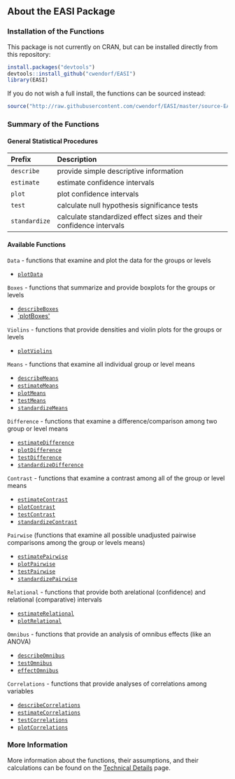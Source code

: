 ## About the EASI Package

### Installation of the Functions

This package is not currently on CRAN, but can be installed directly from this repository:

``` r
install.packages("devtools")
devtools::install_github("cwendorf/EASI")
library(EASI)
```

If you do not wish a full install, the functions can be sourced instead:

```r
source("http://raw.githubusercontent.com/cwendorf/EASI/master/source-EASI.R")
```

### Summary of the Functions

#### General Statistical Procedures

Prefix | Description
:-- | :--
`describe` | provide simple descriptive information
`estimate` | estimate confidence intervals
`plot` | plot confidence intervals 
`test` | calculate null hypothesis significance tests
`standardize` | calculate standardized effect sizes and their confidence intervals

#### Available Functions

`Data` - functions that examine and plot the data for the groups or levels

- [`plotData`](./plotData.md)

`Boxes` - functions that summarize and provide boxplots for the groups or levels

- [`describeBoxes`](./describeBoxes.md)
- [`plotBoxes'](./plotBoxes.md)

`Violins` - functions that provide densities and violin plots for the groups or levels

- [`plotViolins`](./plotViolins.md)

`Means` - functions that examine all individual group or level means

- [`describeMeans`](./describeMeans.md)
- [`estimateMeans`](./estimateMeans.md)
- [`plotMeans`](./plotMeans.md)
- [`testMeans`](./testMeans.md)
- [`standardizeMeans`](./standardizeMeans.md)

`Difference` - functions that examine a difference/comparison among two group or level means

- [`estimateDifference`](./estimateDifference.md)
- [`plotDifference`](./plotDifference.md)
- [`testDifference`](./testDifference.md)
- [`standardizeDifference`](./standardizeDifference.md)

`Contrast` - functions that examine a contrast among all of the group or level means

- [`estimateContrast`](./estimateContrast.md)
- [`plotContrast`](./plotContrast.md)
- [`testContrast`](./testContrast.md)
- [`standardizeContrast`](./standardizeContrast.md) 

`Pairwise` (functions that examine all possible unadjusted pairwise comparisons among the group or levels means)

- [`estimatePairwise`](./estimatePairwise.md)
- [`plotPairwise`](./plotPairwise.md)
- [`testPairwise`](./testPairwise.md)
- [`standardizePairwise`](./standardizePairwise.md)

`Relational` - functions that provide both arelational (confidence) and relational (comparative) intervals 

- [`estimateRelational`](./estimateRelational.md)
- [`plotRelational`](./plotRelational.md)

`Omnibus` - functions that provide an analysis of omnibus effects (like an ANOVA)

- [`describeOmnibus`](./describeOmnibus.md)
- [`testOmnibus`](./testOmnibus.md)
- [`effectOmnibus`](./effectOmnibus.md)

`Correlations` - functions that provide analyses of correlations among variables

- [`describeCorrelations`](./describeCorrelations.md)
- [`estimateCorrelations`](./estimateCorrelations.md)
- [`testCorrelations`](./testCorrelations.md)
- [`plotCorrelations`](./plotCorrelations.md)

### More Information

More information about the functions, their assumptions, and their calculations can be found on the [Technical Details](./TechnicalDetails.md) page.
